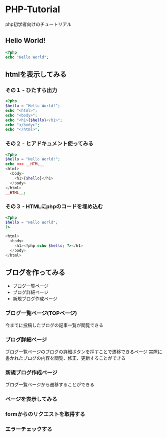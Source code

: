 # PHP-Tutorial

php初学者向けのチュートリアル

## Hello World!
```php
<?php 
echo "Hello World";
```
## htmlを表示してみる
### その１ - ひたすら出力
```php
<?php
$hello = "Hello World!";
echo "<html>";
echo "<body>";
echo "<h1>{$hello}</h1>";
echo "</body>";
echo "</html>";
```

### その２ - ヒアドキュメント使ってみる
```php
<?php
$hello = "Hello World!";
echo <<< __HTML__
<html>
  <body>
    <h1>{$hello}</h1>
  </body>
</html>
__HTML__;
```

### その３ - HTMLにphpのコードを埋め込む
```php
<?php
$hello = "Hello World";
?>

<html>
  <body>
    <h1><?php echo $hello; ?></h1>
  </body>
</html>

```

## ブログを作ってみる

* ブログ一覧ページ
* ブログ詳細ページ
* 新規ブログ作成ページ

### ブログ一覧ページ(TOPページ)
今までに投稿したブログの記事一覧が閲覧できる

### ブログ詳細ページ
ブログ一覧ページのブログの詳細ボタンを押すことで遷移できるページ
実際に書かれたブログの内容を閲覧、修正、更新することができる

### 新規ブログ作成ページ
ブログ一覧ページから遷移することができる


### ページを表示してみる
### formからのリクエストを取得する
### エラーチェックする
### 
